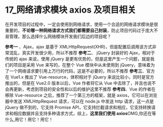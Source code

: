 # 17\_网络请求模块 axios 及项目相关

在开发项目的过程中，一定会使用到网络请求，使用一个合适的网络请求模块是很重要的，**不论哪一种网络请求方式我们都需要自己封装**，防止项目代码过于庞大不易管理，那么选择什么网络模块开发我们后边的项目呢？

**参考一** 、Ajax，ajax 是基于 XMLHttpRequest(XHR)，但是配置后调用该方式非常混乱，真实开发很少用，所以不推荐
**参考二**、 jQuery 封装好的 Ajax，相对于传统的 ajax 来说，使用 jQuery 是更有优势的，但是这里产生一个问题，就是我们的项目是采用 Vue 来写的，在整个 Vue 模块中从未使用到 jQuery，意味着为了一个网络请求要引用上万行的代码，这是不必要的，所以不推荐
**参考三**、官方在 Vue1.x 推出了 Vue-resource，体积相对于 jQuery 来说比较小，同时是官方推出的，但是在 Vue2.0 版本以后，Vue 作者将它从 Vue 中去除了，并且也说不会再更新，考虑到项目的安全性和以后的维护这里不推荐
**参考四**、Vue 的作者在移除 Vue-resource 之后，推荐了一个第三方的框架，就是 axios，它可以在浏览器中发送 XMLHttpRequest 请求，可以在 node.js 中发送 http 请求，这一点是 jQuery 做不到的，它支持 Promise API，它支持拦截请求和相应，它支持转换请求和相应数据并且支持多种请求方式，综上，**这里我们使用 axios**OMG,你还在等什么,用它！用它！用它！
